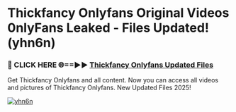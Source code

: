 # Thickfancy Onlyfans Original Videos 0nlyFans Leaked - Files Updated! (yhn6n)

<h3>🔴 CLICK HERE 🌐==►► <a href="https://tinyurl.com/ehrbuxhb" rel="nofollow">Thickfancy Onlyfans Updated Files</a></h3>

Get Thickfancy Onlyfans and all content. Now you can access all videos and pictures of Thickfancy Onlyfans. New Updated Files 2025!

[![yhn6n](https://i.imgur.com/lVYEuWS.gif)](https://tinyurl.com/ehrbuxhb)
